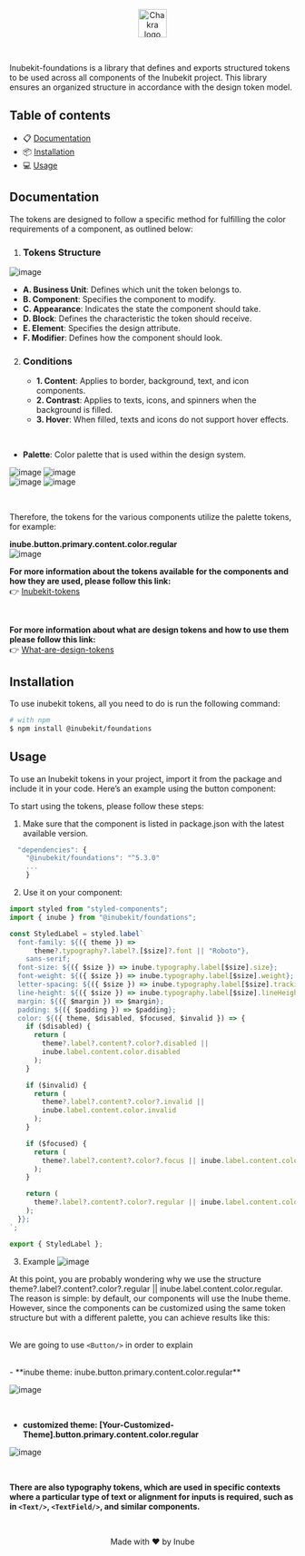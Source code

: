 <p align="center">
  <a href="https://github.com/selsa-inube">
    <img src="https://avatars.githubusercontent.com/u/112717130?s=200&v=4?raw=true" alt="Chakra logo" width="50" height="50" />
  </a>
</p>


<br />

Inubekit-foundations is a library that defines and exports structured tokens to be used across all components of the Inubekit project. This library ensures an organized structure in accordance with the design token model.

## Table of contents

- 📋 [Documentation](#documentation)
- 📦 [Installation](#installation)
- 💻 [Usage](#usage)

## Documentation

The tokens are designed to follow a specific method for fulfilling the color requirements of a component, as outlined below:
<br /> 
1. ### Tokens Structure
![image](https://github.com/selsa-inube/design-system-web/assets/45011420/9204e875-bfa1-471d-b615-19e19ec06ab2)

   - **A. Business Unit**: Defines which unit the token belongs to.
   - **B. Component**: Specifies the component to modify.
   - **C. Appearance**: Indicates the state the component should take.
   - **D. Block**: Defines the characteristic the token should receive.
   - **E. Element**: Specifies the design attribute.
   - **F. Modifier**: Defines how the component should look.

2. ### Conditions
   - **1. Content**: Applies to border, background, text, and icon components.
   - **2. Contrast**: Applies to texts, icons, and spinners when the background is filled.
   - **3. Hover**: When filled, texts and icons do not support hover effects.
     
  
<br />

- **Palette**: Color palette that is used within the design system.
  
![image](https://github.com/selsa-inube/inubekit-foundations/assets/45011420/01c26359-83fa-4c62-9859-5b15ac53281b)
![image](https://github.com/selsa-inube/inubekit-foundations/assets/45011420/a8cebb06-d35c-4411-b736-7f3ab5955695)
<br />
![image](https://github.com/selsa-inube/inubekit-foundations/assets/45011420/4b34afc2-1edf-46ac-9935-d18b14741796)
![image](https://github.com/selsa-inube/inubekit-foundations/assets/45011420/0875b47f-cda0-4817-a958-fcd1cac04280)

<br />

Therefore, the tokens for the various components utilize the palette tokens, for example:

**inube.button.primary.content.color.regular**
<br />
![image](https://github.com/selsa-inube/inubekit-foundations/assets/45011420/68114487-2989-4cb3-80a7-bc66f9bdd1fc)



**For more information about the tokens available for the components and how they are used, please follow this link:**
<br />
👉 [Inubekit-tokens](https://senlinea.sharepoint.com/:x:/s/inube/EYl-RVhzOABDmWH3tFVyegwB3iThvuqaguUGBrrA5UFiQw?e=mYyAKa)

<br />

**For more information about what are design tokens and how to use them please follow this link:**
<br />
👉 [What-are-design-tokens](https://css-tricks.com/what-are-design-tokens/) 

## Installation

To use inubekit tokens, all you need to do is run the following command:

```sh
# with npm
$ npm install @inubekit/foundations

```
## Usage

To use an Inubekit tokens in your project, import it from the package and include it in your code. Here’s an example using the button component:

To start using the tokens, please follow these steps:

1. Make sure that the component is listed in package.json with the latest available version.

```js
  "dependencies": {
    "@inubekit/foundations": "^5.3.0"
    ...
    }

```

2. Use it on your component:

```jsx
import styled from "styled-components";
import { inube } from "@inubekit/foundations";

const StyledLabel = styled.label`
  font-family: ${({ theme }) =>
      theme?.typography?.label?.[$size]?.font || "Roboto"},
    sans-serif;
  font-size: ${({ $size }) => inube.typography.label[$size].size};
  font-weight: ${({ $size }) => inube.typography.label[$size].weight};
  letter-spacing: ${({ $size }) => inube.typography.label[$size].tracking};
  line-height: ${({ $size }) => inube.typography.label[$size].lineHeight};
  margin: ${({ $margin }) => $margin};
  padding: ${({ $padding }) => $padding};
  color: ${({ theme, $disabled, $focused, $invalid }) => {
    if ($disabled) {
      return (
        theme?.label?.content?.color?.disabled ||
        inube.label.content.color.disabled
      );
    }

    if ($invalid) {
      return (
        theme?.label?.content?.color?.invalid ||
        inube.label.content.color.invalid
      );
    }

    if ($focused) {
      return (
        theme?.label?.content?.color?.focus || inube.label.content.color.focus
      );
    }

    return (
      theme?.label?.content?.color?.regular || inube.label.content.color.regular
    );
  }};
`;

export { StyledLabel };
```

3. Example
![image](https://github.com/selsa-inube/design-system-web/assets/45011420/877e96fc-e85a-4ead-b0b2-334d54e78561)

At this point, you are probably wondering why we use the structure theme?.label?.content?.color?.regular || inube.label.content.color.regular. The reason is simple: by default, our components will use the Inube theme. However, since the components can be customized using the same token structure but with a different palette, you can achieve results like this:
<br />
<br />

We are going to use `<Button/>` in order to explain

<br />
- **inube theme: inube.button.primary.content.color.regular**

![image](https://github.com/selsa-inube/inubekit-foundations/assets/45011420/28bc18c3-1886-47ed-84ef-a3a9baac5a98)
  
<br />

- **customized theme: [Your-Customized-Theme].button.primary.content.color.regular**

![image](https://github.com/selsa-inube/inubekit-foundations/assets/45011420/e48339af-1cc1-44e5-a0b6-76465e2335c1)

<br />

**There are also typography tokens, which are used in specific contexts where a particular type of text or alignment for inputs is required, such as in `<Text/>`, `<TextField/>`, and similar components.**

<br />

<p  align="center"> Made with ❤️ by Inube </p>


